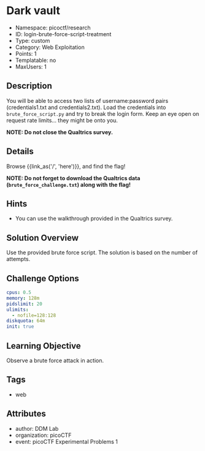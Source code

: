 # Dark vault

- Namespace: picoctf/research
- ID: login-brute-force-script-treatment
- Type: custom
- Category: Web Exploitation
- Points: 1
- Templatable: no
- MaxUsers: 1

## Description

You will be able to access two lists of username:password pairs (credentials1.txt and credentials2.txt).
Load the credentials into `brute_force_script.py` and try to break the login form.
Keep an eye open on request rate limits... they might be onto you.

**NOTE: Do not close the Qualtrics survey.**


## Details

Browse {{link_as('/', 'here')}}, and find the flag!

**NOTE: Do not forget to download the Qualtrics data (`brute_force_challenge.txt`) along with the flag!**


## Hints

- You can use the walkthrough provided in the Qualtrics survey.

## Solution Overview

Use the provided brute force script. The solution is based on the number of attempts.

## Challenge Options

```yaml
cpus: 0.5
memory: 128m
pidslimit: 20
ulimits:
  - nofile=128:128
diskquota: 64m
init: true
```

## Learning Objective

Observe a brute force attack in action.

## Tags

- web

## Attributes

- author: DDM Lab
- organization: picoCTF
- event: picoCTF Experimental Problems 1
